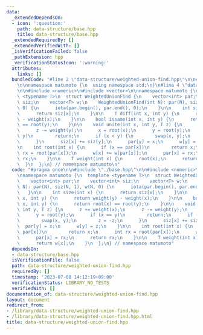 ```yaml
---
data:
  _extendedDependsOn:
  - icon: ':question:'
    path: data-structure/base.hpp
    title: data-structure/base.hpp
  _extendedRequiredBy: []
  _extendedVerifiedWith: []
  _isVerificationFailed: false
  _pathExtension: hpp
  _verificationStatusIcon: ':warning:'
  attributes:
    links: []
  bundledCode: "#line 2 \"data-structure/weighted-union-find.hpp\"\n\n#line 2 \"data-structure/base.hpp\"\
    \n\nnamespace matumoto {\n  using namespace std;\n}\n#line 4 \"data-structure/weighted-union-find.hpp\"\
    \n\n#include <numeric>\n#include <vector>\n\nnamespace matumoto {\n  template\
    \ <typename T>\n  struct WeightedUnionFind {\n    vector<int> par;\n    vector<int>\
    \ siz;\n    vector<T> w;\n    WeightedUnionFind(int N): par(N), siz(N, 1), w(N,\
    \ 0) {\n      iota(par.begin(), par.end(), 0);\n    }\n\n    int size(int x) {\n\
    \      return siz[x];\n    }\n\n    T diff(int x, int y) {\n      return weight(y)\
    \ - weight(x);\n    }\n\n    bool issame(int x, int y) {\n      return root(x)\
    \ == root(y);\n    }\n\n    void unite(int x, int y, T z) {\n      z += weight(x);\n\
    \      z -= weight(y);\n      x = root(x);\n      y = root(y);\n      if (x ==\
    \ y)\n        return;\n      if (x < y) {\n        swap(x, y);\n        z = -z;\n\
    \      }\n      siz[x] += siz[y];\n      par[y] = x;\n      w[y] = z;\n    }\n\
    \n    int root(int x) {\n      if (x == par[x])\n        return x;\n      int\
    \ rx = root(par[x]);\n      w[x] += w[par[x]];\n      par[x] = rx;\n      return\
    \ rx;\n    }\n\n    T weight(int x) {\n      root(x);\n      return w[x];\n  \
    \  }\n  };\n} // namespace matumoto\n"
  code: "#pragma once\n\n#include \"./base.hpp\"\n\n#include <numeric>\n#include <vector>\n\
    \nnamespace matumoto {\n  template <typename T>\n  struct WeightedUnionFind {\n\
    \    vector<int> par;\n    vector<int> siz;\n    vector<T> w;\n    WeightedUnionFind(int\
    \ N): par(N), siz(N, 1), w(N, 0) {\n      iota(par.begin(), par.end(), 0);\n \
    \   }\n\n    int size(int x) {\n      return siz[x];\n    }\n\n    T diff(int\
    \ x, int y) {\n      return weight(y) - weight(x);\n    }\n\n    bool issame(int\
    \ x, int y) {\n      return root(x) == root(y);\n    }\n\n    void unite(int x,\
    \ int y, T z) {\n      z += weight(x);\n      z -= weight(y);\n      x = root(x);\n\
    \      y = root(y);\n      if (x == y)\n        return;\n      if (x < y) {\n\
    \        swap(x, y);\n        z = -z;\n      }\n      siz[x] += siz[y];\n    \
    \  par[y] = x;\n      w[y] = z;\n    }\n\n    int root(int x) {\n      if (x ==\
    \ par[x])\n        return x;\n      int rx = root(par[x]);\n      w[x] += w[par[x]];\n\
    \      par[x] = rx;\n      return rx;\n    }\n\n    T weight(int x) {\n      root(x);\n\
    \      return w[x];\n    }\n  };\n} // namespace matumoto"
  dependsOn:
  - data-structure/base.hpp
  isVerificationFile: false
  path: data-structure/weighted-union-find.hpp
  requiredBy: []
  timestamp: '2023-07-08 14:12:19+09:00'
  verificationStatus: LIBRARY_NO_TESTS
  verifiedWith: []
documentation_of: data-structure/weighted-union-find.hpp
layout: document
redirect_from:
- /library/data-structure/weighted-union-find.hpp
- /library/data-structure/weighted-union-find.hpp.html
title: data-structure/weighted-union-find.hpp
---
```

